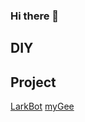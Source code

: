 ### Hi there 👋

## DIY 

## Project

[LarkBot](https://github.com/xiehengjian/LarkBot)
[myGee](https://github.com/xiehengjian/myGee)

<!--
**xiehengjian/xiehengjian** is a ✨ _special_ ✨ repository because its `README.md` (this file) appears on your GitHub profile.

Here are some ideas to get you started:

- 🔭 I’m currently working on ...
- 🌱 I’m currently learning ...
- 👯 I’m looking to collaborate on ...
- 🤔 I’m looking for help with ...
- 💬 Ask me about ...
- 📫 How to reach me: ...
- 😄 Pronouns: ...
- ⚡ Fun fact: ...
-->
